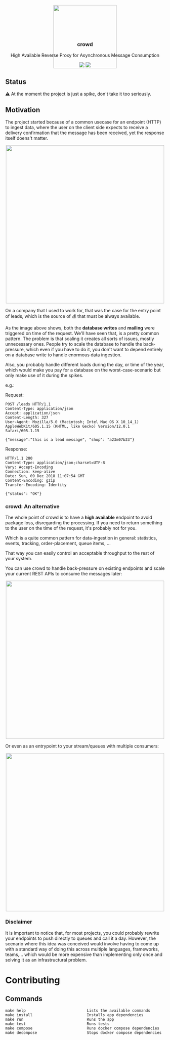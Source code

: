 <p align="center">
  <img src="https://github.com/14bits/crowd/blob/master/docs/logo.png?raw=true" width="200">
  <h3 align="center" style="margin-top: -100px">crowd</h3>
  <p align="center">High Available Reverse Proxy for Asynchronous Message Consumption<p>
  <p align="center">
    <a href="https://travis-ci.org/14bits/crowd"><img src="https://img.shields.io/travis/14bits/crowd.svg?maxAge=120"></a>
    <a href="http://github.com/14bits/crowd/releases"><img src="https://img.shields.io/github/release/14bits/crowd.svg?maxAge=120"></a>
  </p>
</p>

## Status

⚠️  At the moment the project is just a spike, don't take it too seriously.

## Motivation

The project started because of a common usecase for an endpoint (HTTP) to ingest data, where the user on the client side expects to receive a delivery confirmation that the message has been received, yet the response itself doens't matter.

<p align="center">
  <img src="https://github.com/14bits/crowd/blob/master/docs/problem.png?raw=true" width="500">
</p>

On a company that I used to work for, that was the case for the entry point of leads, which is the source of 💰 that must be always available.

As the image above shows, both the **database writes** and **mailing** were triggered on time of the request. We'll have seen that, is a pretty common pattern. The problem is that scaling it creates all sorts of issues, mostly unnecessary ones. People try to scale the database to handle the back-pressure, which even if you have to do it, you don't want to depend entirely on a database write to handle enormous data ingestion.

Also, you probably handle different loads during the day, or time of the year, which would make you pay for a database on the worst-case-scenario but only make use of it during the spikes.

e.g.:

Request:
```
POST /leads HTTP/1.1
Content-Type: application/json
Accept: application/json
Content-Length: 327
User-Agent: Mozilla/5.0 (Macintosh; Intel Mac OS X 10_14_1) AppleWebKit/605.1.15 (KHTML, like Gecko) Version/12.0.1 Safari/605.1.15

{"message":"this is a lead message", "shop": "a23m07b23"}
```

Response:
```
HTTP/1.1 200
Content-Type: application/json;charset=UTF-8
Vary: Accept-Encoding
Connection: keep-alive
Date: Sun, 09 Dec 2018 11:07:54 GMT
Content-Encoding: gzip
Transfer-Encoding: Identity

{"status": "OK"}
```

### crowd: An alternative

The whole point of crowd is to have a **high available** endpoint to avoid package loss, disregarding the processing. If you need to return something to the user on the time of the request, it's probably not for you.

Which is a quite common pattern for data-ingestion in general: statistics, events, tracking, order-placement, queue items, ...

That way you can easily control an acceptable throughput to the rest of your system.

You can use crowd to handle back-pressure on existing endpoints and scale your current REST APIs to consume the messages later:

<p align="center">
  <img src="https://github.com/14bits/crowd/blob/master/docs/usecase-1.png?raw=true" width="500">
</p>

Or even as an entrypoint to your stream/queues with multiple consumers:

<p align="center">
  <img src="https://github.com/14bits/crowd/blob/master/docs/usecase-2.png?raw=true" width="500">
</p>

### Disclaimer

It is important to notice that, for most projects, you could probably rewrite your endpoints to push directly to queues and call it a day. However, the scenario where this idea was conceived would involve having to come up with a standard way of doing this across multiple languages, frameworks, teams,... which would be more expensive than implementing only once and solving it as an infrastructural problem.

# Contributing

## Commands

```
make help                           Lists the available commands
make install                        Installs app dependencies
make run                            Runs the app
make test                           Runs tests
make compose                        Runs docker compose dependencies
make decompose                      Stops docker compose dependencies
```
